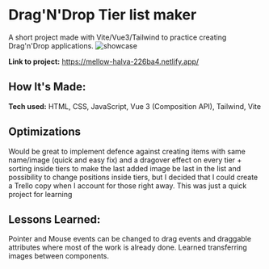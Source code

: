 # Drag'N'Drop Tier list maker
A short project made with Vite/Vue3/Tailwind to practice creating Drag'n'Drop applications.
![showcase](https://user-images.githubusercontent.com/51524264/216659990-887ccd29-b17b-455c-8097-03a7351f955d.gif)

**Link to project:** https://mellow-halva-226ba4.netlify.app/

## How It's Made:

**Tech used:** HTML, CSS, JavaScript, Vue 3 (Composition API), Tailwind, Vite

## Optimizations

Would be great to implement defence against creating items with same name/image (quick and easy fix) and a dragover effect on every tier + sorting inside tiers to make the last added image be last in the list and possibility to change positions inside tiers, but I decided that I could create a Trello copy when I account for those right away. This was just a quick project for learning

## Lessons Learned:

Pointer and Mouse events can be changed to drag events and draggable attributes where most of the work is already done. Learned transferring images between components.
